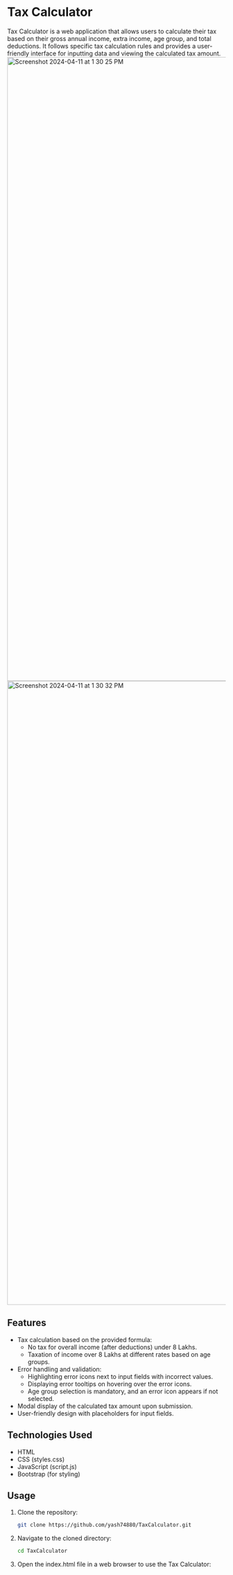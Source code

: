# Tax Calculator

Tax Calculator is a web application that allows users to calculate their tax based on their gross annual income, extra income, age group, and total deductions. It follows specific tax calculation rules and provides a user-friendly interface for inputting data and viewing the calculated tax amount.
<img width="1440" alt="Screenshot 2024-04-11 at 1 30 25 PM" src="https://github.com/yash74880/TaxCalculator/assets/162306120/b5fea25a-f098-4afe-8979-42ac2d8932b5">
<img width="1440" alt="Screenshot 2024-04-11 at 1 30 32 PM" src="https://github.com/yash74880/TaxCalculator/assets/162306120/eb6ac828-f9e7-4ad0-9b48-67ce4ef8ab06">


## Features

- Tax calculation based on the provided formula:
  - No tax for overall income (after deductions) under 8 Lakhs.
  - Taxation of income over 8 Lakhs at different rates based on age groups.
- Error handling and validation:
  - Highlighting error icons next to input fields with incorrect values.
  - Displaying error tooltips on hovering over the error icons.
  - Age group selection is mandatory, and an error icon appears if not selected.
- Modal display of the calculated tax amount upon submission.
- User-friendly design with placeholders for input fields.

## Technologies Used

- HTML
- CSS (styles.css)
- JavaScript (script.js)
- Bootstrap (for styling)

## Usage

1. Clone the repository:

   ```sh
   git clone https://github.com/yash74880/TaxCalculator.git
   
2. Navigate to the cloned directory:

   ```sh
   cd TaxCalculator
3. Open the index.html file in a web browser to use the Tax Calculator:

  
   



  
